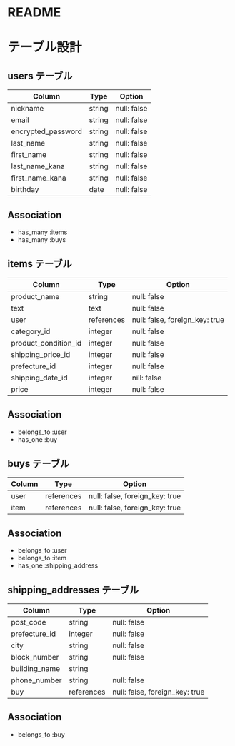 # README
# テーブル設計

## users テーブル

| Column             | Type     | Option      |
| ------------------ | -------- | ----------- |
| nickname           | string   | null: false |
| email              | string   | null: false |
| encrypted_password | string   | null: false |
| last_name          | string   | null: false |
| first_name         | string   | null: false |
| last_name_kana     | string   | null: false |
| first_name_kana    | string   | null: false |
| birthday           | date     | null: false |

## Association

- has_many :items
- has_many :buys

## items テーブル

| Column                | Type       | Option                         |
| --------------------- | ---------- | ------------------------------ |
| product_name          | string     | null: false                    |
| text                  | text       | null: false                    |
| user                  | references | null: false, foreign_key: true |
| category_id           | integer    | null: false                    |
| product_condition_id  | integer    | null: false                    |
| shipping_price_id     | integer    | null: false                    |
| prefecture_id         | integer    | null: false                    |
| shipping_date_id      | integer    | nill: false                    |
| price                 | integer    | null: false                    |

## Association

- belongs_to :user
- has_one :buy

## buys テーブル

| Column           | Type       | Option                         |
| ---------------- | ---------- | ------------------------------ |
| user             | references | null: false, foreign_key: true |
| item             | references | null: false, foreign_key: true |

## Association

- belongs_to :user
- belongs_to :item
- has_one :shipping_address

## shipping_addresses テーブル

| Column          | Type       | Option                         |
| --------------- | ---------- | ------------------------------ |
| post_code       | string     | null: false                    |
| prefecture_id   | integer    | null: false                    |
| city            | string     | null: false                    |
| block_number    | string     | null: false                    |
| building_name   | string     |                                |
| phone_number    | string     | null: false                    |
| buy             | references | null: false, foreign_key: true |

## Association

- belongs_to :buy


